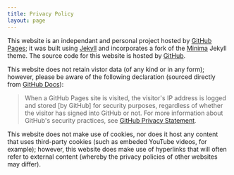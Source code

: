 ```yaml
---
title: Privacy Policy
layout: page
---
```


This website is an independant and personal project hosted by [GitHub Pages](https://pages.github.com); it was built using [Jekyll](https://jekyllrb.com) and incorporates a fork of the [Minima](https://jekyll.github.io/minima/about/) Jekyll theme. The source code for this website is hosted by [GitHub](github.com).

This website does not retain vistor data (of any kind or in any form); however, please be aware of the following declaration (sourced directly from [GitHub Docs](https://docs.github.com/en)):

 >When a GitHub Pages site is visited, the visitor's IP address is logged and stored [by GitHub] for security purposes, regardless of whether the visitor has signed into GitHub or not. For more information about GitHub's security practices, see [GitHub Privacy Statement](https://docs.github.com/en/site-policy/privacy-policies/github-privacy-statement).

This website does not make use of cookies, nor does it host any content that uses third-party cookies (such as embeded YouTube videos, for example); however,  this website does make use of hyperlinks that will often refer to external content (whereby the privacy policies of other websites may differ).





